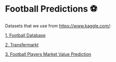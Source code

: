 # Football Predictions ⚽

Datasets that we use from https://www.kaggle.com/:

[1. Football Database](https://www.kaggle.com/technika148/football-database "Football Database")

[2. Transfermarkt](https://www.kaggle.com/davidcariboo/player-scores "Transfermarkt")

[3. Football Players Market Value Prediction](https://www.kaggle.com/akarshsinghh/football-players-market-value-prediction "Football Players Market Value Prediction")
